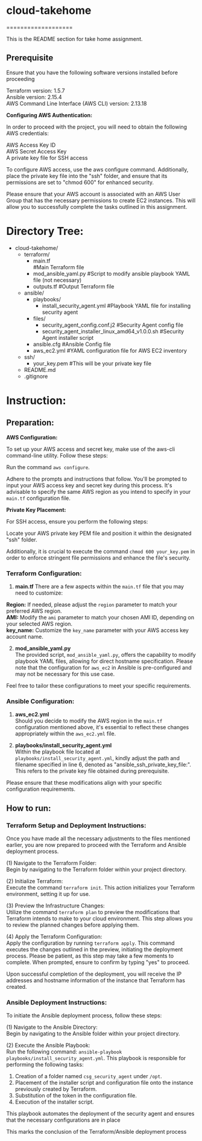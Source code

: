 # cloud-takehome
===================

This is the README section for take home assignment.

## Prerequisite

Ensure that you have the following software versions installed before proceeding

Terraform version: 1.5.7  
Ansible version: 2.15.4  
AWS Command Line Interface (AWS CLI) version: 2.13.18  

**Configuring AWS Authentication:**

In order to proceed with the project, you will need to obtain the following AWS credentials:

AWS Access Key ID  
AWS Secret Access Key  
A private key file for SSH access  

To configure AWS access, use the aws configure command. Additionally, place the private key file into the "ssh" folder, and ensure that its permissions are set to "chmod 600" for enhanced security.

Please ensure that your AWS account is associated with an AWS User Group that has the necessary permissions to create EC2 instances. This will allow you to successfully complete the tasks outlined in this assignment.

# Directory Tree:

- cloud-takehome/  
  - terraform/  
    - main.tf  
      #Main Terraform file  
    - mod_ansible_yaml.py #Script to modify ansible playbook YAML file (not necessary)  
    - outputs.tf #Output Terraform file  
  - ansible/  
    - playbooks/  
      - install_security_agent.yml #Playbook YAML file for installing security agent  
    - files/  
      - security_agent_config.conf.j2 #Security Agent config file  
      - security_agent_installer_linux_amd64_v1.0.0.sh #Security Agent installer script  
    - ansible.cfg #Ansible Config file  
    - aws_ec2.yml #YAML configuration file for AWS EC2 inventory  
  - ssh/  
    - your_key.pem #This will be your private key file  
  - README.md  
  - .gitignore  

# Instruction:
## Preparation: 
**AWS Configuration:**

To set up your AWS access and secret key, make use of the aws-cli command-line utility. Follow these steps:

Run the command `aws configure`.

Adhere to the prompts and instructions that follow. You'll be prompted to input your AWS access key and secret key during this process. It's advisable to specify the same AWS region as you intend to specify in your `main.tf` configuration file.

**Private Key Placement:**

For SSH access, ensure you perform the following steps:

Locate your AWS private key PEM file and position it within the designated "ssh" folder.

Additionally, it is crucial to execute the command `chmod 600 your_key.pem` in order to enforce stringent file permissions and enhance the file's security.


### Terraform Configuration:

1. **main.tf**
There are a few aspects within the `main.tf` file that you may need to customize:

**Region:** If needed, please adjust the `region` parameter to match your preferred AWS region.  
**AMI:** Modify the `ami` parameter to match your chosen AMI ID, depending on your selected AWS region.  
**key_name:** Customize the `key_name` parameter with your AWS access key account name.  

2. **mod_ansible_yaml.py**  
The provided script, `mod_ansible_yaml.py`, offers the capability to modify playbook YAML files, allowing for direct hostname specification. Please note that the configuration for `aws_ec2` in Ansible is pre-configured and may not be necessary for this use case.

Feel free to tailor these configurations to meet your specific requirements.

### Ansible Configuration:

1. **aws_ec2.yml**  
Should you decide to modify the AWS region in the `main.tf` configuration mentioned above, it's essential to reflect these changes appropriately within the `aws_ec2.yml` file.

2. **playbooks/install_security_agent.yml**  
Within the playbook file located at `playbooks/install_security_agent.yml`, kindly adjust the path and filename specified in line 6, denoted as "ansible_ssh_private_key_file:". This refers to the private key file obtained during prerequisite.

Please ensure that these modifications align with your specific configuration requirements.

## How to run:
### Terraform Setup and Deployment Instructions:

Once you have made all the necessary adjustments to the files mentioned earlier, you are now prepared to proceed with the Terraform and Ansible deployment process.

(1) Navigate to the Terraform Folder:  
Begin by navigating to the Terraform folder within your project directory.

(2) Initialize Terraform:  
Execute the command `terraform init`. This action initializes your Terraform environment, setting it up for use.

(3) Preview the Infrastructure Changes:  
Utilize the command `terraform plan` to preview the modifications that Terraform intends to make to your cloud environment. This step allows you to review the planned changes before applying them.

(4) Apply the Terraform Configuration:  
Apply the configuration by running `terraform apply`. This command executes the changes outlined in the preview, initiating the deployment process. Please be patient, as this step may take a few moments to complete. When prompted, ensure to confirm by typing "yes" to proceed.

Upon successful completion of the deployment, you will receive the IP addresses and hostname information of the instance that Terraform has created.

### Ansible Deployment Instructions:

To initiate the Ansible deployment process, follow these steps:

(1) Navigate to the Ansible Directory:  
Begin by navigating to the Ansible folder within your project directory.

(2) Execute the Ansible Playbook:  
Run the following command: `ansible-playbook playbooks/install_security_agent.yml`. This playbook is responsible for performing the following tasks:

1. Creation of a folder named `csg_security_agent` under `/opt`.  
2. Placement of the installer script and configuration file onto the instance previously created by Terraform.  
3. Substitution of the token in the configuration file.  
4. Execution of the installer script.  

This playbook automates the deployment of the security agent and ensures that the necessary configurations are in place

This marks the conclusion of the Terraform/Ansible deployment process


